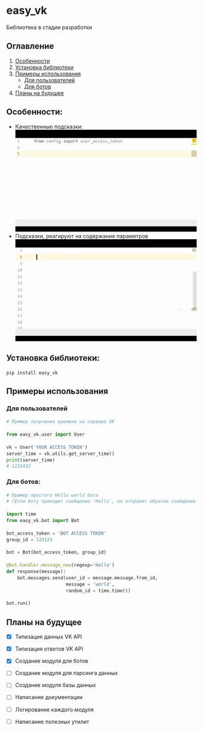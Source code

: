 # easy_vk
Библиотека в стадии разработки

## Оглавление
1. [Особенности](https://github.com/Phinnik/easy_vk#Особенности)
1. [Установка библиотеки](https://github.com/Phinnik/easy_vk#Установка-библиотеки)
1. [Примеры использования](https://github.com/Phinnik/easy_vk#Примеры-использования)
    - [Для пользователей](https://github.com/Phinnik/easy_vk#Для-пользователей)
    - [Для ботов](https://github.com/Phinnik/easy_vk#Для-ботов)
1. [Планы на будущее](https://github.com/Phinnik/easy_vk#Планы-на-будущее)

## Особенности:
* Качественные подсказки:
![](presentation/server-time.gif)
* Подсказки, реагируют на содержание параметров
![](presentation/parameters.gif)


## Установка библиотеки:
```shell script
pip install easy_vk
```

## Примеры использования
### Для пользователей
```python
# Пример получения времени на сервере VK

from easy_vk.user import User

vk = User('YOUR ACCESS_TOKEN')
server_time = vk.utils.get_server_time()
print(server_time)
# 1233432
```

### Для ботов:
```python
# Пример простого Hello world бота
# (Если боту приходит сообщение 'Hello', он отправит обратно сообщение 'world')

import time
from easy_vk.bot import Bot

bot_access_token = 'BOT ACCESS TOKEN'
group_id = 123123

bot = Bot(bot_access_token, group_id)

@bot.handler.message_new(regexp='Hello')
def response(message):
    bot.messages.send(user_id = message.message.from_id, 
                      message = 'world',
                      random_id = time.time())

bot.run()
```


## Планы на будущее
- [X] Типизация данных VK API
- [X] Типизация ответов VK API
- [X] Создание модуля для ботов
- [ ] Создание модуля для парсинга данных
- [ ] Создание модуля базы данных
- [ ] Написание документации
- [ ] Логирование каждого модуля
- [ ] Написание полезных утилит

